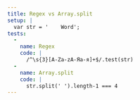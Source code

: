 ```yaml
---
title: Regex vs Array.split
setup: |
  var str = '    Word';
tests:
  -
    name: Regex
    code: |
      /^\s{3}[A-Za-zА-Яа-я]+$/.test(str)
  -
    name: Array.split
    code: |
      str.split(' ').length-1 === 4
---
```


